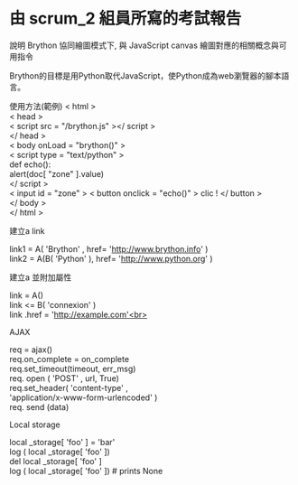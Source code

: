 # 由 scrum_2 組員所寫的考試報告
說明 Brython 協同繪圖模式下, 與 JavaScript canvas 繪圖對應的相關概念與可用指令

Brython的目標是用Python取代JavaScript，使Python成為web瀏覽器的腳本語言。

使用方法(範例)
&lt; html &gt; <br>
&lt; head &gt; <br>
&lt; script  src = "/brython.js" &gt;&lt;/ script &gt; <br>
&lt;/ head &gt; <br>
&lt; body  onLoad = "brython()" &gt; <br>
&lt; script  type = "text/python" &gt;<br>
def echo():<br>
    alert(doc[ "zone" ].value)<br>
 &lt;/ script &gt; <br>
&lt; input  id = "zone" &gt; &lt; button  onclick = "echo()" &gt; clic ! &lt;/ button &gt; <br>
&lt;/ body &gt; <br>
&lt;/ html &gt;

建立a link

link1 = A( 'Brython' , href= 'http://www.brython.info' )<br>
link2 = A(B( 'Python' ), href= 'http://www.python.org' )

建立a 並附加屬性

link = A()<br>
 link &lt;= B( 'connexion' )<br>
 link .href = 'http://example.com'<br>
 
AJAX

req = ajax()<br>
req.on_complete = on_complete<br>
req.set_timeout(timeout, err_msg)<br>
req. open ( 'POST' , url, True)<br>
req.set_header( 'content-type' ,<br> 'application/x-www-form-urlencoded' )<br>
req. send (data)<br>

Local storage<br>

local _storage[ 'foo' ] = 'bar' <br>
log ( local _storage[ 'foo' ])<br>
del local _storage[ 'foo' ]<br>
 log ( local _storage[ 'foo' ]) # prints None


